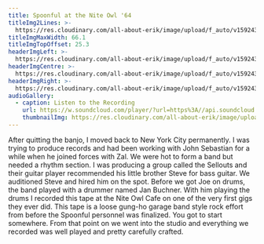 ```yaml
---
title: Spoonful at the Nite Owl '64
titleImg2Lines: >-
  https://res.cloudinary.com/all-about-erik/image/upload/f_auto/v1592436354/Archives/02.%20Spoonful%20at%20the%20Nite%20Owl/titleImg2Line_spoonful-nite-owl.png
titleImgMaxWidth: 66.1
titleImgTopOffset: 25.3
headerImgLeft: >-
  https://res.cloudinary.com/all-about-erik/image/upload/f_auto/v1592436354/Archives/02.%20Spoonful%20at%20the%20Nite%20Owl/banner-left-spoon4__cropped.jpg
headerImgCentre: >-
  https://res.cloudinary.com/all-about-erik/image/upload/f_auto/v1592436354/Archives/02.%20Spoonful%20at%20the%20Nite%20Owl/banner-center-spoon2_cropped.jpg
headerImgRight: >-
  https://res.cloudinary.com/all-about-erik/image/upload/f_auto/v1592436354/Archives/02.%20Spoonful%20at%20the%20Nite%20Owl/banner-right-spoon5__cropped.jpg
audioGallery:
  - caption: Listen to the Recording
    url: https://w.soundcloud.com/player/?url=https%3A//api.soundcloud.com/tracks/842090311%3Fsecret_token%3Ds-qy4rGkyUHAM&color=%23ff5500&auto_play=false&hide_related=true&show_comments=false&show_user=true&show_reposts=false&show_teaser=false&visual=true
    thumbnailImg: https://res.cloudinary.com/all-about-erik/image/upload/f_auto/v1592439516/Archives/02.%20Spoonful%20at%20the%20Nite%20Owl/thumbnail-spoon4-cropped.jpg
---
```

After quitting the banjo, I moved back to New York City permanently. I was trying to produce records and had been working with John Sebastian for a while when he joined forces with Zal. We were hot to form a band but needed a rhythm section. I was producing a group called the Sellouts and their guitar player recommended his little brother Steve for bass guitar. We auditioned Steve and hired him on the spot. Before we got Joe on drums, the band played with a drummer named Jan Buchner. With him playing the drums I recorded this tape at the Nite Owl Cafe on one of the very first gigs they ever did. This tape is a loose gung-ho garage band style rock effort from before the Spoonful personnel was finalized. You got to start somewhere. From that point on we went into the studio and everything we recorded was well played and pretty carefully crafted.